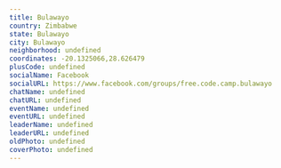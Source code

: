 ```yaml
---
title: Bulawayo
country: Zimbabwe
state: Bulawayo
city: Bulawayo
neighborhood: undefined
coordinates: -20.1325066,28.626479
plusCode: undefined
socialName: Facebook
socialURL: https://www.facebook.com/groups/free.code.camp.bulawayo
chatName: undefined
chatURL: undefined
eventName: undefined
eventURL: undefined
leaderName: undefined
leaderURL: undefined
oldPhoto: undefined
coverPhoto: undefined
---
```

